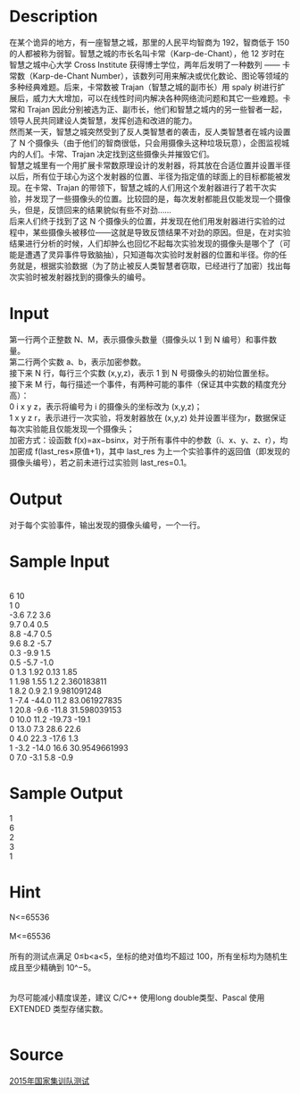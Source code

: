 
# Description

<div class="content"><div>在某个诡异的地方，有一座智慧之城，那里的人民平均智商为 192，智商低于 150 的人都被称为弱智。智慧之城的市长名叫卡常（Karp-de-Chant），他 12 岁时在智慧之城中心大学 Cross Institute 获得博士学位，两年后发明了一种数列 —— 卡常数（Karp-de-Chant Number），该数列可用来解决或优化数论、图论等领域的多种经典难题。后来，卡常数被 Trajan（智慧之城的副市长）用 spaly 树进行扩展后，威力大大增加，可以在线性时间内解决各种网络流问题和其它一些难题。卡常和 Trajan 因此分别被选为正、副市长，他们和智慧之城内的另一些智者一起，领导人民共同建设人类智慧，发挥创造和改进的能力。</div>
<div></div>
<div>然而某一天，智慧之城突然受到了反人类智慧者的袭击，反人类智慧者在城内设置了 N 个摄像头（由于他们的智商很低，只会用摄像头这种垃圾玩意），企图监视城内的人们。卡常、Trajan 决定找到这些摄像头并摧毁它们。</div>
<div></div>
<div>智慧之城里有一个用扩展卡常数原理设计的发射器，将其放在合适位置并设置半径以后，所有位于球心为这个发射器的位置、半径为指定值的球面上的目标都能被发现。在卡常、Trajan 的带领下，智慧之城的人们用这个发射器进行了若干次实验，并发现了一些摄像头的位置。比较囧的是，每次发射都能且仅能发现一个摄像头，但是，反馈回来的结果貌似有些不对劲……</div>
<div></div>
<div>后来人们终于找到了这 N 个摄像头的位置，并发现在他们用发射器进行实验的过程中，某些摄像头被移位——这就是导致反馈结果不对劲的原因。但是，在对实验结果进行分析的时候，人们却肿么也回忆不起每次实验发现的摄像头是哪个了（可能是遭遇了灵异事件导致脑抽），只知道每次实验时发射器的位置和半径。你的任务就是，根据实验数据（为了防止被反人类智慧者窃取，已经进行了加密）找出每次实验时被发射器找到的摄像头的编号。</div>
<div></div>
<p></p></div>

# Input

<div class="content"><div>第一行两个正整数 N、M，表示摄像头数量（摄像头以 1 到 N 编号）和事件数量。</div>
<div></div>
<div>第二行两个实数 a、b，表示加密参数。</div>
<div></div>
<div>接下来 N 行，每行三个实数 (x,y,z)，表示 1 到 N 号摄像头的初始位置坐标。</div>
<div></div>
<div>接下来 M 行，每行描述一个事件，有两种可能的事件（保证其中实数的精度充分高）：</div>
<div></div>
<div>0 i x y z，表示将编号为 i 的摄像头的坐标改为 (x,y,z)；</div>
<div>1 x y z r，表示进行一次实验，将发射器放在 (x,y,z) 处并设置半径为r，数据保证每次实验能且仅能发现一个摄像头；</div>
<div>加密方式：设函数 f(x)=ax−bsinx，对于所有事件中的参数（i、x、y、z、r），均加密成 f(last_res×原值+1)，其中 last_res 为上一个实验事件的返回值（即发现的摄像头编号），若之前未进行过实验则 last_res=0.1。</div>
<div></div>
<p></p></div>

# Output

<div class="content"><div>对于每个实验事件，输出发现的摄像头编号，一个一行。</div>
<div>
<div></div>
</div>
<p></p></div>

# Sample Input

<div class="content"><span class="sampledata"><br/>
6 10<br/>
1 0<br/>
-3.6 7.2 3.6<br/>
9.7 0.4 0.5<br/>
8.8 -4.7 0.5<br/>
9.6 8.2 -5.7<br/>
0.3 -9.9 1.5<br/>
0.5 -5.7 -1.0<br/>
0 1.3 1.92 0.13 1.85<br/>
1 1.98 1.55 1.2 2.360183811<br/>
1 8.2 0.9 2.1 9.981091248<br/>
1 -7.4 -44.0 11.2 83.061927835<br/>
1 20.8 -9.6 -11.8 31.598039153<br/>
0 10.0 11.2 -19.73 -19.1<br/>
0 13.0 7.3 28.6 22.6<br/>
0 4.0 22.3 -17.6 1.3<br/>
1 -3.2 -14.0 16.6 30.9549661993<br/>
0 7.0 -3.1 5.8 -0.9</span></div>

# Sample Output

<div class="content"><span class="sampledata">1<br/>
6<br/>
2<br/>
3<br/>
1</span></div>

# Hint

<div class="content"><p></p><div>N&lt;=65536</div><br/>
<div>M&lt;=65536</div><br/>
<div>所有的测试点满足 0≤b&lt;a&lt;5，坐标的绝对值均不超过 100，所有坐标均为随机生成且至少精确到 10^−5。</div><br/>
<div></div><br/>
<div>为尽可能减小精度误差，建议 C/C++ 使用long double类型、Pascal 使用 EXTENDED 类型存储实数。</div><br/>
<p></p><p></p></div>

# Source

<div class="content"><p><a href="problemset.php?search=2015年国家集训队测试">2015年国家集训队测试</a></p></div>

